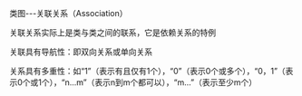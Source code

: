 类图---关联关系（Association）

关联关系实际上是类与类之间的联系，它是依赖关系的特例

关联具有导航性：即双向关系或单向关系

关系具有多重性：如“1”（表示有且仅有1个），“0”（表示0个或多个），“0，1”（表示0个或1个），“n...m”（表示n到m个都可以），“m...”（表示至少m个）